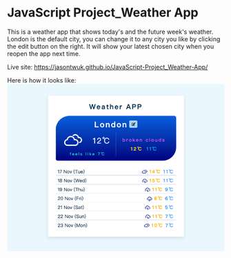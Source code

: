 # JavaScript Project_Weather App

This is a weather app that shows today's and the future week's weather. London is the default city, you can change it to any city you like by clicking the edit button on the right. It will show your latest chosen city when you reopen the app next time.

Live site: https://jasontwuk.github.io/JavaScript-Project_Weather-App/

Here is how it looks like:
<img src="./weather_app.png" alt="weather app">
